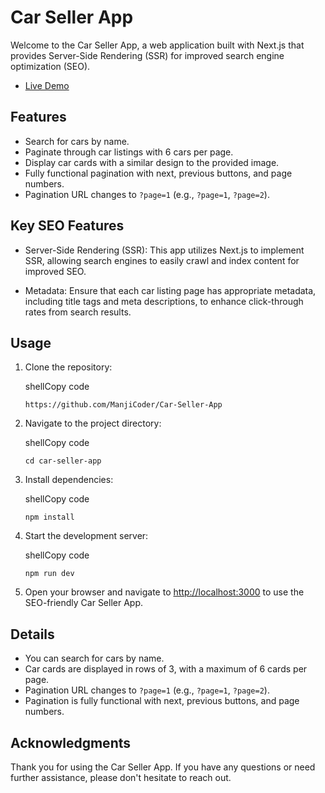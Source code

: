 Car Seller App
==============

Welcome to the Car Seller App, a web application built with Next.js that provides Server-Side Rendering (SSR) for improved search engine optimization (SEO).

- [Live Demo](https://cars-seller-app.vercel.app/cars?page=1)


Features
--------

-   Search for cars by name.
-   Paginate through car listings with 6 cars per page.
-   Display car cards with a similar design to the provided image.
-   Fully functional pagination with next, previous buttons, and page numbers.
-   Pagination URL changes to `?page=1` (e.g., `?page=1`, `?page=2`).

Key SEO Features
----------------

-   Server-Side Rendering (SSR): This app utilizes Next.js to implement SSR, allowing search engines to easily crawl and index content for improved SEO.

-   Metadata: Ensure that each car listing page has appropriate metadata, including title tags and meta descriptions, to enhance click-through rates from search results.

Usage
-----

1.  Clone the repository:

    shellCopy code

    `https://github.com/ManjiCoder/Car-Seller-App`

2.  Navigate to the project directory:

    shellCopy code

    `cd car-seller-app`

3.  Install dependencies:

    shellCopy code

    `npm install`

4.  Start the development server:

    shellCopy code

    `npm run dev`

5.  Open your browser and navigate to [http://localhost:3000](http://localhost:3000/) to use the SEO-friendly Car Seller App.

Details
-------

-   You can search for cars by name.
-   Car cards are displayed in rows of 3, with a maximum of 6 cards per page.
-    Pagination URL changes to `?page=1` (e.g., `?page=1`, `?page=2`).
-   Pagination is fully functional with next, previous buttons, and page numbers.

Acknowledgments
---------------

Thank you for using the Car Seller App. If you have any questions or need further assistance, please don't hesitate to reach out.
